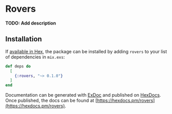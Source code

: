 # Rovers

**TODO: Add description**

## Installation

If [available in Hex](https://hex.pm/docs/publish), the package can be installed
by adding `rovers` to your list of dependencies in `mix.exs`:

```elixir
def deps do
  [
    {:rovers, "~> 0.1.0"}
  ]
end
```

Documentation can be generated with [ExDoc](https://github.com/elixir-lang/ex_doc)
and published on [HexDocs](https://hexdocs.pm). Once published, the docs can
be found at [https://hexdocs.pm/rovers](https://hexdocs.pm/rovers).

